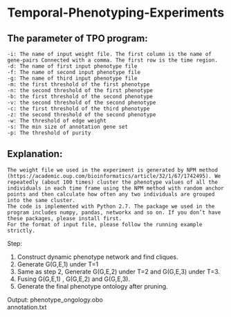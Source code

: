 # Temporal-Phenotyping-Experiments
## The parameter of TPO program:
	-i: The name of input weight file. The first column is the name of gene-pairs Connected with a comma. The first row is the time region.
	-d: The name of first input phenotype file
	-f: The name of second input phenotype file
	-g: The name of third input phenotype file
	-m: the first threshold of the first phenotype
	-n: the second threshold of the first phenotype
	-b: the first threshold of the second phenotype
	-v: the second threshold of the second phenotype
	-c: the first threshold of the third phenotype
	-z: the second threshold of the second phenotype
	-w: The threshold of edge weight
	-s: The min size of annotation gene set
	-p: The threshold of purity 
  
  
  ## Explanation:
	The weight file we used in the experiment is generated by NPM method (https://academic.oup.com/bioinformatics/article/32/1/67/1742495). We repeatedly (about 100 times) cluster the phenotype values of all the individuals in each time frame using the NPM method with random anchor points and then calculate how often any two individuals are grouped into the same cluster.
	The code is implemented with Python 2.7. The package we used in the program includes numpy, pandas, networkx and so on. If you don’t have these packages, please install first. 
	For the format of input file, please follow the running example strictly.

Step:
1.	Construct dynamic phenotype network and find cliques. 
2.	Generate G(G,E,1) under T=1
3.	Same as step 2, Generate G(G,E,2) under T=2 and G(G,E,3) under T=3.
4.	Fusing G(G,E,1) , G(G,E,2) and G(G,E,3).
5.	Generate the final phenotype ontology after pruning.


Output:   phenotype_ongology.obo   
annotation.txt



